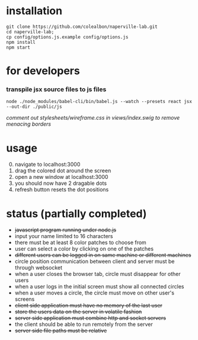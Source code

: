 # installation
```
git clone https://github.com/colealbon/naperville-lab.git  
cd naperville-lab;  
cp config/options.js.example config/options.js  
npm install  
npm start  
```
# for developers
### transpile jsx source files to js files
```
node ./node_modules/babel-cli/bin/babel.js --watch --presets react jsx --out-dir ./public/js
```
*comment out stylesheets/wireframe.css in views/index.swig to remove menacing borders*

# usage
0. navigate to localhost:3000    
0. drag the colored dot around the screen    
0. open a new window at localhost:3000    
0. you should now have 2 dragable dots    
0. refresh button resets the dot positions   

# status (partially completed)  
* <s>javascript program running under node.js</s>   
* input your name limited to 16 characters
* there must be at least 8 color patches to choose from
* user can select a color by clicking on one of the patches
* <s>different users can be logged in on same machine or different machines</s>
* circle position communication between client and server must be through websocket
* when a user closes the browser tab, circle must disappear for other users
* when a user logs in the initial screen must show all connected circles
* when a user moves a circle,  the circle must move on other user's screens
* <s>client side application must have no memory of the last user</s>
* <s>store the users data on the server in volatile fashion</s>
* <s>server side application must combine http and socket servers</s>
* the client should be able to run remotely from the server
* <s>server side file paths must be relative</s>